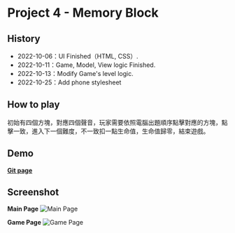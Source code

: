 # Project 4 - Memory Block

## History
- 2022-10-06：UI Finished（HTML, CSS）.
- 2022-10-11：Game, Model, View logic Finished.
- 2022-10-13：Modify Game's level logic.
- 2022-10-25：Add phone stylesheet

## How to play
初始有四個方塊，對應四個聲音，玩家需要依照電腦出題順序點擊對應的方塊，點擊一致，進入下一個難度，不一致扣一點生命值，生命值歸零，結束遊戲。

## Demo

<a href='https://maydayxi.github.io/Memory-Block/' target="_blank" style='font-weight: bolder'>Git page</a>

## Screenshot
**Main Page**
![Main Page](https://i.imgur.com/aPFEujJ.png)

**Game Page**
![Game Page](https://i.imgur.com/boxlSWg.png)

